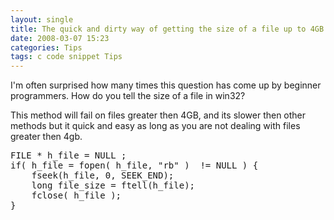 ```yaml
---
layout: single
title: The quick and dirty way of getting the size of a file up to 4GB.
date: 2008-03-07 15:23
categories: Tips
tags: c code snippet Tips
---
```

I'm often surprised how many times this question has come up by beginner programmers.
How do you tell the size of a file in win32?

This method will fail on files greater then 4GB, and its slower then other methods but it quick and easy as long as you are not dealing with files greater then 4gb.
<pre>FILE * h_file = NULL ;
if( h_file = fopen( h_file, "rb" )  != NULL ) {
	fseek(h_file, 0, SEEK_END);
	long file_size = ftell(h_file);
	fclose( h_file );
}</pre>
